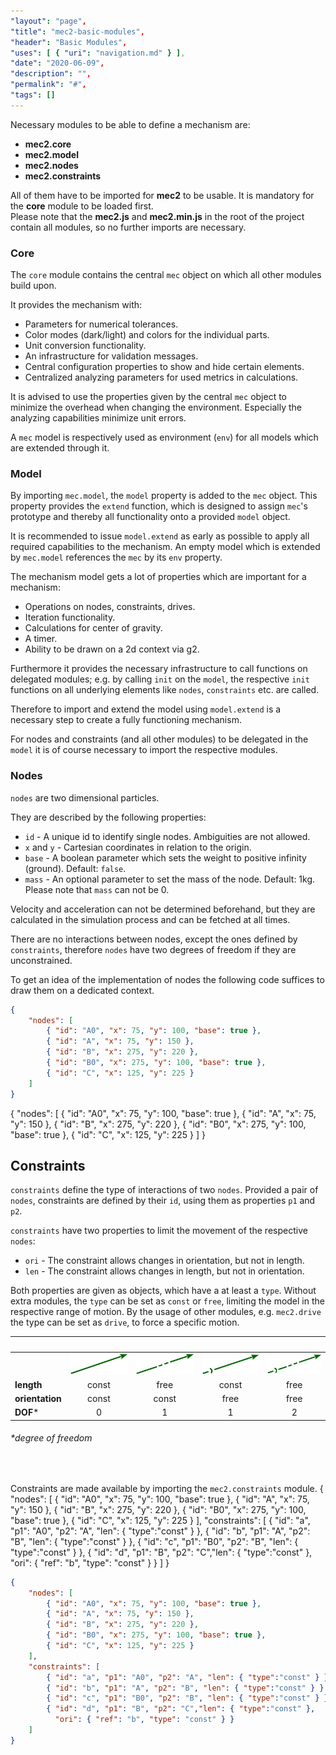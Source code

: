 ```yaml
---
"layout": "page",
"title": "mec2-basic-modules",
"header": "Basic Modules",
"uses": [ { "uri": "navigation.md" } ],
"date": "2020-06-09",
"description": "",
"permalink": "#",
"tags": []
---
```


Necessary modules to be able to define a mechanism are:
- **mec2.core**
- **mec2.model**
- **mec2.nodes**
- **mec2.constraints**

All of them have to be imported for **mec2** to be usable.
It is mandatory for the **core** module to be loaded first.  
Please note that the **mec2.js** and **mec2.min.js** in the root of the project contain all modules, so no further imports are necessary.

### Core

The `core` module contains the central `mec` object on which all other modules build upon.

It provides the mechanism with:
- Parameters for numerical tolerances.
- Color modes (dark/light) and colors for the individual parts.
- Unit conversion functionality.
- An infrastructure for validation messages.
- Central configuration properties to show and hide certain elements.
- Centralized analyzing parameters for used metrics in calculations.

It is advised to use the properties given by the central `mec` object to minimize the overhead when changing the environment. Especially the analyzing capabilities minimize unit errors.

A `mec` model is respectively used as environment (`env`) for all models which are extended through it.

### Model

By importing `mec.model`, the `model` property is added to the `mec` object.
This property provides the `extend` function, which is designed
to assign `mec`'s prototype and thereby all functionality onto a provided
`model` object.

It is recommended to issue `model.extend` as early as possible to apply all required capabilities to the mechanism.
An empty model which is extended by `mec.model` references the `mec`  by its `env` property.

The mechanism model gets a lot of properties which are important for a mechanism:

- Operations on nodes, constraints, drives.
- Iteration functionality.
- Calculations for center of gravity.
- A timer.
- Ability to be drawn on a 2d context via g2.

Furthermore it provides the necessary infrastructure to call functions on
delegated modules;
e.g. by calling `init` on the `model`, the respective `init` functions on all
underlying elements like `nodes`, `constraints` etc. are called.

Therefore to import and extend the model using `model.extend` is a necessary step to create a fully functioning mechanism.

For nodes and constraints (and all other modules) to be delegated in the `model` it is of course necessary to import the respective modules.

### Nodes

`nodes` are two dimensional particles.

They are described by the following properties:
- `id` - A unique id to identify single nodes. Ambiguities are not allowed.
- `x` and `y` - Cartesian coordinates in relation to the origin.
- `base` - A boolean parameter which sets the weight to positive infinity (ground). Default: `false`.
- `mass` - An optional parameter to set the mass of the node. Default: 1kg. Please note that `mass` can not be 0.

Velocity and acceleration can not be determined beforehand, but they are calculated in the simulation process and can be fetched at all times.

There are no interactions between nodes, except the ones defined by `constraints`, therefore `nodes` have two degrees of freedom if they are unconstrained.

To get an idea of the implementation of nodes the following code suffices to draw them on a dedicated context.

```JSON
{   
	"nodes": [
        { "id": "A0", "x": 75, "y": 100, "base": true },
        { "id": "A", "x": 75, "y": 150 },
        { "id": "B", "x": 275, "y": 220 },
        { "id": "B0", "x": 275, "y": 100, "base": true },
        { "id": "C", "x": 125, "y": 225 }
    ]
}
```

<mec-2 width="300" height="300" grid cartesian>
{   
	"nodes": [
        { "id": "A0", "x": 75, "y": 100, "base": true },
        { "id": "A", "x": 75, "y": 150 },
        { "id": "B", "x": 275, "y": 220 },
        { "id": "B0", "x": 275, "y": 100, "base": true },
        { "id": "C", "x": 125, "y": 225 }
    ]
}
</mec-2>


## Constraints

`constraints` define the type of interactions of two `nodes`.
Provided a pair of `nodes`, constraints are defined by their `id`, using them as properties `p1` and `p2`.

`constraints` have two properties to limit the movement of the respective `nodes`:

- `ori` - The constraint allows changes in orientation, but not in length.
- `len` - The constraint allows changes in length, but not in orientation.

Both properties are given as objects, which have a at least a `type`.
Without extra modules, the `type` can be set as `const` or `free`, limiting the model in the respective range of motion. By the usage of other modules, e.g. `mec2.drive` the type can be set as `drive`, to force a specific motion.

| &nbsp; | &nbsp; | &nbsp; | &nbsp; | &nbsp; |
|:------ |:------:|:------:|:------:|:------:|
| &nbsp; | ![fix](img/vec-fix.png) | ![trn](img/vec-trn.png) | ![fix](img/vec-rot.png) | ![fix](img/vec-free.png) |
| **length** &nbsp; &nbsp; | const | free | const | free |
| **orientation** | const | const | free | free |
| **DOF*** | 0 | 1 | 1 | 2 |
###### *degree of freedom
</br>

Constraints are made available by importing the `mec2.constraints` module.
<mec-2 width="300" height="300" grid cartesian>
{
"nodes": [
        { "id": "A0", "x": 75, "y": 100, "base": true },
        { "id": "A", "x": 75, "y": 150 },
        { "id": "B", "x": 275, "y": 220 },
        { "id": "B0", "x": 275, "y": 100, "base": true },
        { "id": "C", "x": 125, "y": 225 }
    ],
    "constraints": [
        { "id": "a", "p1": "A0", "p2": "A", "len": { "type":"const" } },
        { "id": "b", "p1": "A", "p2": "B", "len": { "type":"const" } },
        { "id": "c", "p1": "B0", "p2": "B", "len": { "type":"const" } },
        { "id": "d", "p1": "B", "p2": "C","len": { "type":"const" },
          "ori": { "ref": "b", "type": "const" } }
    ]
}
</mec2>

```JSON
{
    "nodes": [
        { "id": "A0", "x": 75, "y": 100, "base": true },
        { "id": "A", "x": 75, "y": 150 },
        { "id": "B", "x": 275, "y": 220 },
        { "id": "B0", "x": 275, "y": 100, "base": true },
        { "id": "C", "x": 125, "y": 225 }
    ],
    "constraints": [
        { "id": "a", "p1": "A0", "p2": "A", "len": { "type":"const" } },
        { "id": "b", "p1": "A", "p2": "B", "len": { "type":"const" } },
        { "id": "c", "p1": "B0", "p2": "B", "len": { "type":"const" } },
        { "id": "d", "p1": "B", "p2": "C","len": { "type":"const" },
          "ori": { "ref": "b", "type": "const" } }
    ]
}
```
